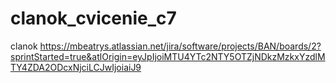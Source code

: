 # clanok_cvicenie_c7
clanok
https://mbeatrys.atlassian.net/jira/software/projects/BAN/boards/2?sprintStarted=true&atlOrigin=eyJpIjoiMTU4YTc2NTY5OTZjNDkzMzkxYzdlMTY4ZDA2ODcxNjciLCJwIjoiaiJ9
